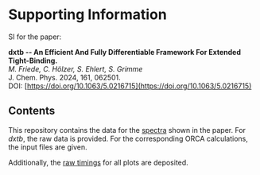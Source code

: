 # Supporting Information

SI for the paper:

**dxtb -- An Efficient And Fully Differentiable Framework For Extended Tight-Binding.**
<br>
*M. Friede, C. Hölzer, S. Ehlert, S. Grimme*
<br>
J. Chem. Phys. 2024, 161, 062501.
<br>
DOI: [https://doi.org/10.1063/5.0216715](https://doi.org/10.1063/5.0216715)


## Contents

This repository contains the data for the [spectra](spectra) shown in the paper.
For *dxtb*, the raw data is provided. For the corresponding ORCA calculations, the input files are given.

Additionally, the [raw timings](timings) for all plots are deposited.
